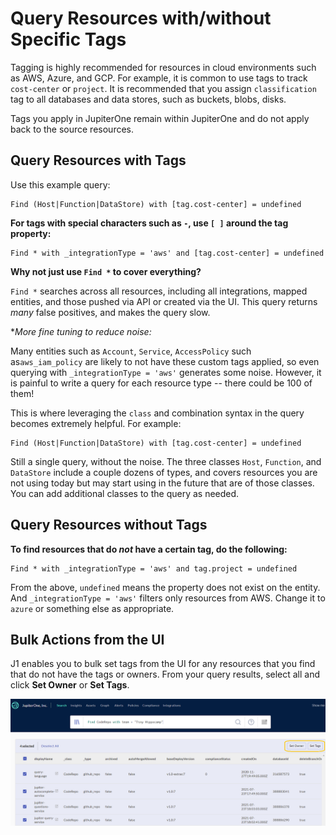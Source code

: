 # Query Resources with/without Specific Tags

Tagging is highly recommended for resources in cloud environments such as AWS, Azure, and GCP. For example, it is common to use tags to track `cost-center` or `project`. It is recommended that you assign `classification` tag to all databases and data stores, such as buckets, blobs, disks.

Tags you apply in JupiterOne remain within JupiterOne and do not apply back to the source resources.

## Query Resources with Tags

Use this example query:

```j1ql
Find (Host|Function|DataStore) with [tag.cost-center] = undefined
```

**For tags with special characters such as `-`, use `[ ]` around the tag property:**

```j1ql
Find * with _integrationType = 'aws' and [tag.cost-center] = undefined
```

**Why not just use `Find *` to cover everything?**

`Find *` searches across all resources, including all integrations, mapped entities, and those pushed via API or created via the UI. This query returns _many_ false positives, and makes the query slow.

**More fine tuning to reduce noise:*

Many entities such as `Account`, `Service`, `AccessPolicy` such as`aws_iam_policy` are likely to not have these custom tags applied, so even querying with `_integrationType = 'aws'` generates some noise. However, it is painful to write a query for each resource type -- there could be 100 of them!

This is where leveraging the `class` and combination syntax in the query becomes extremely helpful. For example:

```j1ql
Find (Host|Function|DataStore) with [tag.cost-center] = undefined
```

Still a single query, without the noise. The three classes `Host`, `Function`, and `DataStore` include a couple dozens of types, and covers resources you are not using today but may start using in the future that are of those classes. You can add additional classes to the query as needed.

## Query Resources without Tags

**To find resources that do _not_ have a certain tag, do the following:**

```j1ql
Find * with _integrationType = 'aws' and tag.project = undefined
```

From the above, `undefined` means the property does not exist on the entity. And `_integrationType = 'aws'` filters only resources from AWS. Change it to `azure` or something else as appropriate.

## Bulk Actions from the UI

J1 enables you to bulk set tags from the UI for any resources that you find that do not have the tags or owners. From your query results, select all and click **Set Owner** or **Set Tags**.


![](../assets/bulk-action.png) 



